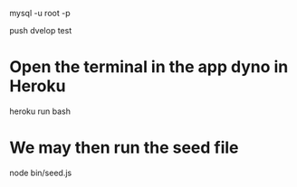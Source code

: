 mysql -u root -p

push dvelop test

# Open the terminal in the app dyno in Heroku

heroku run bash

# We may then run the seed file

node bin/seed.js
